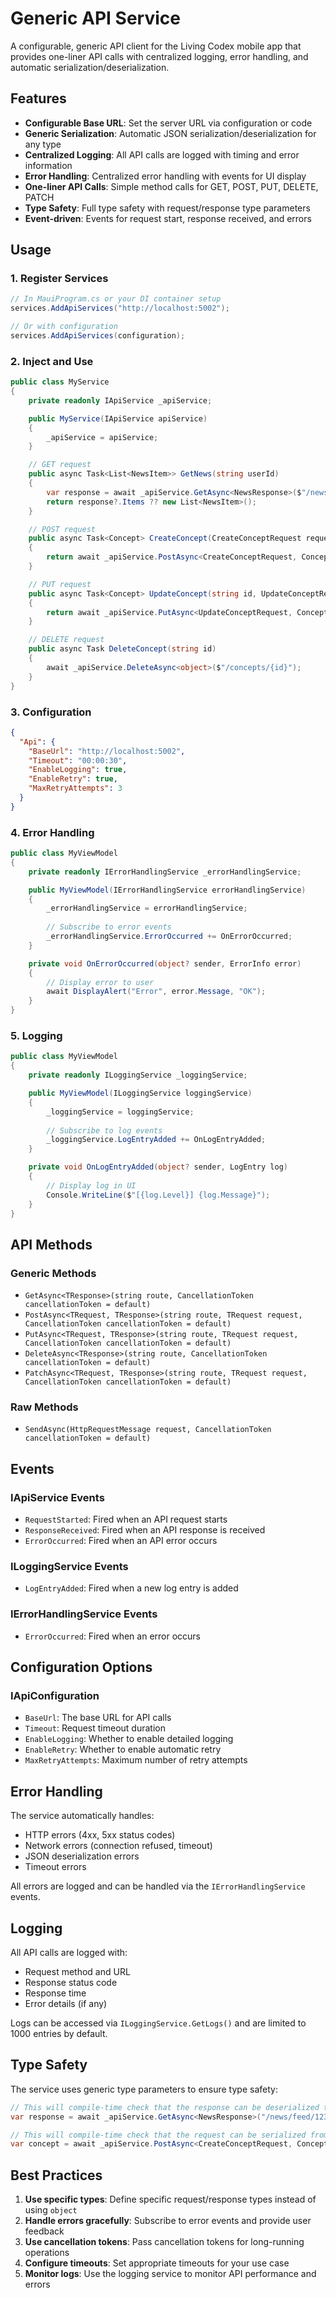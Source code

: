# Generic API Service

A configurable, generic API client for the Living Codex mobile app that provides one-liner API calls with centralized logging, error handling, and automatic serialization/deserialization.

## Features

- **Configurable Base URL**: Set the server URL via configuration or code
- **Generic Serialization**: Automatic JSON serialization/deserialization for any type
- **Centralized Logging**: All API calls are logged with timing and error information
- **Error Handling**: Centralized error handling with events for UI display
- **One-liner API Calls**: Simple method calls for GET, POST, PUT, DELETE, PATCH
- **Type Safety**: Full type safety with request/response type parameters
- **Event-driven**: Events for request start, response received, and errors

## Usage

### 1. Register Services

```csharp
// In MauiProgram.cs or your DI container setup
services.AddApiServices("http://localhost:5002");

// Or with configuration
services.AddApiServices(configuration);
```

### 2. Inject and Use

```csharp
public class MyService
{
    private readonly IApiService _apiService;

    public MyService(IApiService apiService)
    {
        _apiService = apiService;
    }

    // GET request
    public async Task<List<NewsItem>> GetNews(string userId)
    {
        var response = await _apiService.GetAsync<NewsResponse>($"/news/feed/{userId}");
        return response?.Items ?? new List<NewsItem>();
    }

    // POST request
    public async Task<Concept> CreateConcept(CreateConceptRequest request)
    {
        return await _apiService.PostAsync<CreateConceptRequest, Concept>("/concepts", request);
    }

    // PUT request
    public async Task<Concept> UpdateConcept(string id, UpdateConceptRequest request)
    {
        return await _apiService.PutAsync<UpdateConceptRequest, Concept>($"/concepts/{id}", request);
    }

    // DELETE request
    public async Task DeleteConcept(string id)
    {
        await _apiService.DeleteAsync<object>($"/concepts/{id}");
    }
}
```

### 3. Configuration

```json
{
  "Api": {
    "BaseUrl": "http://localhost:5002",
    "Timeout": "00:00:30",
    "EnableLogging": true,
    "EnableRetry": true,
    "MaxRetryAttempts": 3
  }
}
```

### 4. Error Handling

```csharp
public class MyViewModel
{
    private readonly IErrorHandlingService _errorHandlingService;

    public MyViewModel(IErrorHandlingService errorHandlingService)
    {
        _errorHandlingService = errorHandlingService;
        
        // Subscribe to error events
        _errorHandlingService.ErrorOccurred += OnErrorOccurred;
    }

    private void OnErrorOccurred(object? sender, ErrorInfo error)
    {
        // Display error to user
        await DisplayAlert("Error", error.Message, "OK");
    }
}
```

### 5. Logging

```csharp
public class MyViewModel
{
    private readonly ILoggingService _loggingService;

    public MyViewModel(ILoggingService loggingService)
    {
        _loggingService = loggingService;
        
        // Subscribe to log events
        _loggingService.LogEntryAdded += OnLogEntryAdded;
    }

    private void OnLogEntryAdded(object? sender, LogEntry log)
    {
        // Display log in UI
        Console.WriteLine($"[{log.Level}] {log.Message}");
    }
}
```

## API Methods

### Generic Methods

- `GetAsync<TResponse>(string route, CancellationToken cancellationToken = default)`
- `PostAsync<TRequest, TResponse>(string route, TRequest request, CancellationToken cancellationToken = default)`
- `PutAsync<TRequest, TResponse>(string route, TRequest request, CancellationToken cancellationToken = default)`
- `DeleteAsync<TResponse>(string route, CancellationToken cancellationToken = default)`
- `PatchAsync<TRequest, TResponse>(string route, TRequest request, CancellationToken cancellationToken = default)`

### Raw Methods

- `SendAsync(HttpRequestMessage request, CancellationToken cancellationToken = default)`

## Events

### IApiService Events

- `RequestStarted`: Fired when an API request starts
- `ResponseReceived`: Fired when an API response is received
- `ErrorOccurred`: Fired when an API error occurs

### ILoggingService Events

- `LogEntryAdded`: Fired when a new log entry is added

### IErrorHandlingService Events

- `ErrorOccurred`: Fired when an error occurs

## Configuration Options

### IApiConfiguration

- `BaseUrl`: The base URL for API calls
- `Timeout`: Request timeout duration
- `EnableLogging`: Whether to enable detailed logging
- `EnableRetry`: Whether to enable automatic retry
- `MaxRetryAttempts`: Maximum number of retry attempts

## Error Handling

The service automatically handles:

- HTTP errors (4xx, 5xx status codes)
- Network errors (connection refused, timeout)
- JSON deserialization errors
- Timeout errors

All errors are logged and can be handled via the `IErrorHandlingService` events.

## Logging

All API calls are logged with:

- Request method and URL
- Response status code
- Response time
- Error details (if any)

Logs can be accessed via `ILoggingService.GetLogs()` and are limited to 1000 entries by default.

## Type Safety

The service uses generic type parameters to ensure type safety:

```csharp
// This will compile-time check that the response can be deserialized to NewsResponse
var response = await _apiService.GetAsync<NewsResponse>("/news/feed/123");

// This will compile-time check that the request can be serialized from CreateConceptRequest
var concept = await _apiService.PostAsync<CreateConceptRequest, Concept>("/concepts", request);
```

## Best Practices

1. **Use specific types**: Define specific request/response types instead of using `object`
2. **Handle errors gracefully**: Subscribe to error events and provide user feedback
3. **Use cancellation tokens**: Pass cancellation tokens for long-running operations
4. **Configure timeouts**: Set appropriate timeouts for your use case
5. **Monitor logs**: Use the logging service to monitor API performance and errors
